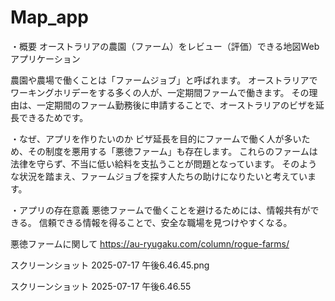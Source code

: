 # Map_app

・概要
オーストラリアの農園（ファーム）をレビュー（評価）できる地図Webアプリケーション

農園や農場で働くことは「ファームジョブ」と呼ばれます。
オーストラリアでワーキングホリデーをする多くの人が、一定期間ファームで働きます。
その理由は、一定期間のファーム勤務後に申請することで、オーストラリアのビザを延長できるためです。

・なぜ、アプリを作りたいのか
ビザ延長を目的にファームで働く人が多いため、その制度を悪用する「悪徳ファーム」も存在します。
これらのファームは法律を守らず、不当に低い給料を支払うことが問題となっています。
そのような状況を踏まえ、ファームジョブを探す人たちの助けになりたいと考えています。

・アプリの存在意義
悪徳ファームで働くことを避けるためには、情報共有ができる。
信頼できる情報を得ることで、安全な職場を見つけやすくなる。

悪徳ファームに関して
https://au-ryugaku.com/column/rogue-farms/

スクリーンショット 2025-07-17 午後6.46.45.png

スクリーンショット 2025-07-17 午後6.46.55
